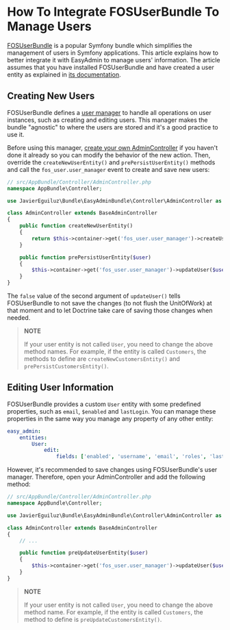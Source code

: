 How To Integrate FOSUserBundle To Manage Users
==============================================

[FOSUserBundle][1] is a popular Symfony bundle which simplifies the management
of users in Symfony applications. This article explains how to better integrate
it with EasyAdmin to manage users' information. The article assumes that you
have installed FOSUserBundle and have created a user entity as explained in
[its documentation][2].

Creating New Users
------------------

FOSUserBundle defines a [user manager][3] to handle all operations on user
instances, such as creating and editing users. This manager makes the bundle
"agnostic" to where the users are stored and it's a good practice to use it.

Before using this manager, [create your own AdminController][4] if you haven't
done it already so you can modify the behavior of the new action. Then,
override the `createNewUserEntity()` and `prePersistUserEntity()` methods and
call the `fos_user.user_manager` event to create and save new users:

```php
// src/AppBundle/Controller/AdminController.php
namespace AppBundle\Controller;

use JavierEguiluz\Bundle\EasyAdminBundle\Controller\AdminController as BaseAdminController;

class AdminController extends BaseAdminController
{
    public function createNewUserEntity()
    {
        return $this->container->get('fos_user.user_manager')->createUser();
    }

    public function prePersistUserEntity($user)
    {
        $this->container->get('fos_user.user_manager')->updateUser($user, false);
    }
}
```

The `false` value of the second argument of `updateUser()` tells FOSUserBundle
to not save the changes (to not flush the UnitOfWork) at that moment and to let
Doctrine take care of saving those changes when needed.

> **NOTE**
>
> If your user entity is not called `User`, you need to change the above method
> names. For example, if the entity is called `Customers`, the methods to define
> are `createNewCustomersEntity()` and `prePersistCustomersEntity()`.

Editing User Information
------------------------

FOSUserBundle provides a custom `User` entity with some predefined properties,
such as `email`, `$enabled` and `lastLogin`. You can manage these properties in
the same way you manage any property of any other entity:

```yaml
easy_admin:
    entities:
        User:
            edit:
                fields: ['enabled', 'username', 'email', 'roles', 'lastLogin']
```

However, it's recommended to save changes using FOSUserBundle's user manager.
Therefore, open your AdminController and add the following method:

```php
// src/AppBundle/Controller/AdminController.php
namespace AppBundle\Controller;

use JavierEguiluz\Bundle\EasyAdminBundle\Controller\AdminController as BaseAdminController;

class AdminController extends BaseAdminController
{
    // ...

    public function preUpdateUserEntity($user)
    {
        $this->container->get('fos_user.user_manager')->updateUser($user, false);
    }
}
```

> **NOTE**
>
> If your user entity is not called `User`, you need to change the above method
> name. For example, if the entity is called `Customers`, the method to define
> is `preUpdateCustomersEntity()`.

[1]: https://github.com/friendsofsymfony/fosuserbundle
[2]: http://symfony.com/doc/current/bundles/FOSUserBundle/index.html
[3]: http://symfony.com/doc/current/bundles/FOSUserBundle/user_manager.html
[4]: ../book/4-edit-new-configuration.md#customizing-the-behavior-of-edit-and-new-views
